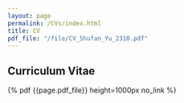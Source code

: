 ```yaml
---
layout: page
permalink: /CVs/index.html
title: CV
pdf_file: "/file/CV_Shufan_Yu_2310.pdf"
---
```


## Curriculum Vitae

  {% pdf {{page.pdf_file}}  height=1000px no_link %}
